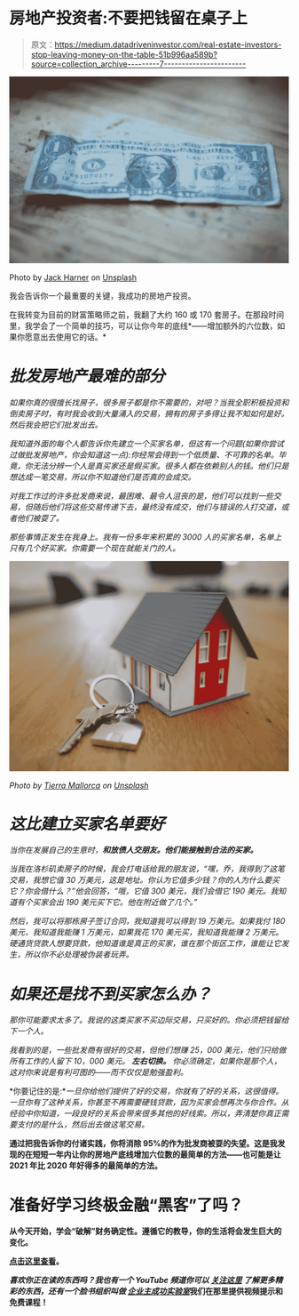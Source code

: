 # 房地产投资者:不要把钱留在桌子上

> 原文：<https://medium.datadriveninvestor.com/real-estate-investors-stop-leaving-money-on-the-table-51b996aa589b?source=collection_archive---------7----------------------->

![](img/e4e323ebbac3a51b60467ddbd08efcd5.png)

Photo by [Jack Harner](https://unsplash.com/@jackharner?utm_source=medium&utm_medium=referral) on [Unsplash](https://unsplash.com?utm_source=medium&utm_medium=referral)

我会告诉你一个最重要的关键，我成功的房地产投资。

在我转变为目前的财富策略师之前，我翻了大约 160 或 170 套房子。在那段时间里，我学会了一个简单的技巧，可以让你今年的底线*——增加额外的六位数，如果你愿意出去使用它的话。*

# *批发房地产最难的部分*

*如果你真的很擅长找房子，很多房子都是你不需要的，对吧？当我全职积极投资和倒卖房子时，有时我会收到大量涌入的交易，拥有的房子多得让我不知如何是好。然后我会把它们批发出去。*

*我知道外面的每个人都告诉你先建立一个买家名单，但这有一个问题(如果你尝试过做批发房地产，你会知道这一点):你经常会得到一个低质量、不可靠的名单。毕竟，你无法分辨一个人是真买家还是假买家。很多人都在依赖别人的钱。他们只是想达成一笔交易，所以你不知道他们是否真的会成交。*

*对我工作过的许多批发商来说，最困难、最令人沮丧的是，他们可以找到一些交易，但随后他们将这些交易传递下去，最终没有成交，他们与错误的人打交道，或者他们被耍了。*

*那些事情正发生在我身上。我有一份多年来积累的 3000 人的买家名单，名单上只有几个好买家。你需要一个现在就能关门的人。*

*![](img/046b0c9a0a354bfc84e1d5376cfce5a5.png)*

*Photo by [Tierra Mallorca](https://unsplash.com/@tierramallorca?utm_source=medium&utm_medium=referral) on [Unsplash](https://unsplash.com?utm_source=medium&utm_medium=referral)*

# *这比建立买家名单要好*

*当你在发展自己的生意时，**和放债人交朋友。他们能接触到合法的买家。***

*当我在洛杉矶卖房子的时候，我会打电话给我的朋友说，“嘿，乔，我得到了这笔交易，我想它值 30 万美元，这是地址。你认为它值多少钱？你的人为什么要买它？你会借什么？”他会回答，“哦，它值 300 美元，我们会借它 190 美元。我知道有个买家会出 190 美元买下它。他在附近做了几个。”*

*然后，我可以将那栋房子签订合同，我知道我可以得到 19 万美元。如果我付 180 美元，我知道我能赚 1 万美元，如果我花 170 美元买，我知道我能赚 2 万美元。硬通货贷款人想要贷款，他知道谁是真正的买家，谁在那个街区工作，谁能让它发生，所以你不必处理被伪装者玩弄。*

# *如果还是找不到买家怎么办？*

*那你可能要求太多了。我说的这类买家不买边际交易，只买好的。你必须把钱留给下一个人。*

*我看到的是，一些批发商有很好的交易，但他们想赚 25，000 美元，他们只给做所有工作的人留下 10，000 美元。 ***左右切换。*** 你必须确定，如果你是那个人，这对你来说是有利可图的——而不仅仅是勉强盈利。*

*你要记住的是:**一旦你给他们提供了好的交易，你就有了好的关系，**这很值得*。一旦你有了这种关系，你甚至不再需要硬钱贷款，因为买家会想再次与你合作。从经验中你知道，一段良好的关系会带来很多其他的好线索。所以，弄清楚你真正需要支付的是什么，然后出去做这笔交易。**

**通过把我告诉你的付诸实践，你将消除 95%的作为批发商被耍的失望。这是我发现的在短短一年内让你的房地产底线增加六位数的最简单的方法——也可能是让 2021 年比 2020 年好得多的最简单的方法。**

# **准备好学习终极金融“黑客”了吗？**

**从今天开始，学会“破解”财务确定性。遵循它的教导，你的生活将会发生巨大的变化。**

**[点击这里查看](https://derickf9771b.clickfunnels.com/wwrd-book-offer5l0eez5m)。**

***喜欢你正在读的东西吗？我也有一个 YouTube 频道你可以* [***关注这里***](https://www.youtube.com/channel/UCizOCPJqijbE1y2o2ANSCag?sub_confirmation=1) *了解更多精彩的东西，还有一个脸书组织叫做* [***企业主成功实验室***](http://bit.ly/BOSLGroup)**我们在那里提供视频提示和免费课程！****